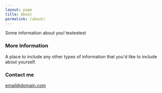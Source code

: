 ```yaml
---
layout: page
title: About
permalink: /about/
---
```


Some information about you! testestest

### More Information

A place to include any other types of information that you'd like to include about yourself.

### Contact me

[email@domain.com](mailto:email@domain.com)
